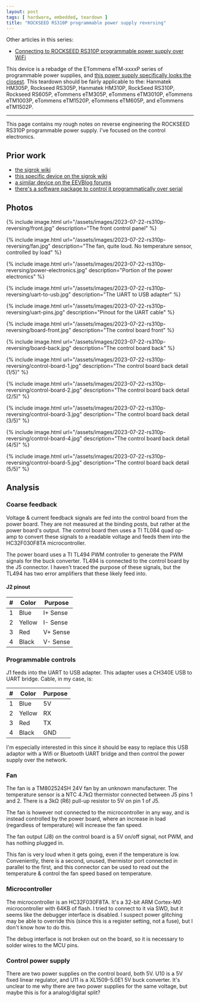 ```yaml
---
layout: post
tags: [ hardware, embedded, teardown ]
title: "ROCKSEED RS310P programmable power supply reversing"
---
```


Other articles in this series:

- [Connecting to ROCKSEED RS310P programmable power supply over WiFi](/2023/rs310p-wifi-mod)

This device is a rebadge of the ETommens eTM-xxxxP series of programmable power supplies,
and [this power supply specifically looks the closest][et-ref]. This teardown should be fairly
applicable to the: Hanmatek HM305P, Rockseed RS305P, Hanmatek HM310P, RockSeed RS310P, Rockseed
RS605P, eTommens eTM305P, eTommens eTM3010P, eTommens eTM1003P, eTommens eTM1520P, eTommens eTM605P,
and eTommens eTM1502P.

[et-ref]: https://www.etommensltd.com/product/45

---

This page contains my rough notes on reverse engineering the ROCKSEED RS310P programmable
power supply. I've focused on the control electronics.

## Prior work

- [the sigrok wiki](https://sigrok.org/wiki/ETommens_eTM-xxxxP_Series)
- [this specific device on the sigrok wiki](https://sigrok.org/wiki/RockSeed_RS310P)
- [a similar device on the EEVBlog forums](https://www.eevblog.com/forum/testgear/power-supply-ripe-for-the-picking/)
- [there's a software package to control it programmatically over serial](https://github.com/pjaos/rs310p_dc_psu)

## Photos

{% include image.html
url="/assets/images/2023-07-22-rs310p-reversing/front.jpg"
description="The front control panel" %}

{% include image.html
url="/assets/images/2023-07-22-rs310p-reversing/fan.jpg"
description="The fan, quite loud. No temperature sensor, controlled by load" %}

{% include image.html
url="/assets/images/2023-07-22-rs310p-reversing/power-electronics.jpg"
description="Portion of the power electronics" %}

{% include image.html
url="/assets/images/2023-07-22-rs310p-reversing/uart-to-usb.jpg"
description="The UART to USB adapter" %}

{% include image.html
url="/assets/images/2023-07-22-rs310p-reversing/uart-pins.jpg"
description="Pinout for the UART cable" %}

{% include image.html
url="/assets/images/2023-07-22-rs310p-reversing/board-front.jpg"
description="The control board front" %}

{% include image.html
url="/assets/images/2023-07-22-rs310p-reversing/board-back.jpg"
description="The control board back" %}

{% include image.html
url="/assets/images/2023-07-22-rs310p-reversing/control-board-1.jpg"
description="The control board back detail (1/5)" %}

{% include image.html
url="/assets/images/2023-07-22-rs310p-reversing/control-board-2.jpg"
description="The control board back detail (2/5)" %}

{% include image.html
url="/assets/images/2023-07-22-rs310p-reversing/control-board-3.jpg"
description="The control board back detail (3/5)" %}

{% include image.html
url="/assets/images/2023-07-22-rs310p-reversing/control-board-4.jpg"
description="The control board back detail (4/5)" %}

{% include image.html
url="/assets/images/2023-07-22-rs310p-reversing/control-board-5.jpg"
description="The control board back detail (5/5)" %}

## Analysis

### Coarse feedback

Voltage & current feedback signals are fed into the control board from the power board. They are not
measured at the binding posts, but rather at the power board's output. The control board then uses a
TI TL084 quad op-amp to convert these signals to a readable voltage and feeds them into the
HC32F030F8TA microcontroller.

The power board uses a TI TL494 PWM controller to generate the PWM signals for the buck converter.
TL494 is connected to the control board by the J5 connector. I haven't traced the purpose of these
signals, but the TL494 has two error amplifiers that these likely feed into.

#### J2 pinout

| # | Color  | Purpose  |
|---|--------|----------|
| 1 | Blue   | I+ Sense |
| 2 | Yellow | I- Sense |
| 3 | Red    | V+ Sense |
| 4 | Black  | V- Sense |

### Programmable controls

J1 feeds into the UART to USB adapter. This adapter uses a CH340E USB to UART bridge. Cable, in my
case, is:

| # | Color  | Purpose |
|---|--------|---------|
| 1 | Blue   | 5V      |
| 2 | Yellow | RX      |
| 3 | Red    | TX      |
| 4 | Black  | GND     |

I'm especially interested in this since it should be easy to replace this USB adaptor with a Wifi or
Bluetooth UART bridge and then control the power supply over the network.

### Fan

The fan is a TM802524SH 24V fan by an unknown manufacturer. The temperature sensor is a NTC 4.7kΩ
thermistor connected between J5 pins 1 and 2. There is a 3kΩ (R6) pull-up resistor to 5V on pin 1 of
J5.

The fan is however not connected to the microcontroller in any way, and is instead controlled by the
power board, where an increase in load (regardless of temperature) will increase the fan speed.

The fan output (J8) on the control board is a 5V on/off signal, not PWM, and has nothing plugged in.

This fan is very loud when it gets going, even if the temperature is low. Conveniently, there is a
second, unused, thermistor port connected in parallel to the first, and this connector can be used
to read out the temperature & control the fan speed based on temperature.

### Microcontroller

The microcontroller is an HC32F030F8TA. It's a 32-bit ARM Cortex-M0 microcontroller with 64KB of
flash. I tried to connect to it via SWD, but it seems like the debugger interface is disabled. I
suspect power glitching may be able to override this (since this is a register setting, not a fuse),
but I don't know how to do this.

The debug interface is not broken out on the board, so it is necessary to solder wires to the MCU
pins.

### Control power supply

There are two power supplies on the control board, both 5V. U10 is a 5V fixed linear regulator, and
U11 is a XL1509-5.0E1 5V buck converter. It's unclear to me why there are two power supplies for the
same voltage, but maybe this is for a analog/digital split?
